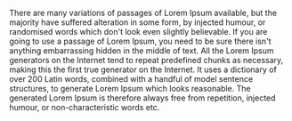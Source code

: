 There are many variations of passages of Lorem Ipsum available, but the majority have suffered alteration in some form, 
by injected humour, or randomised words which don't look even slightly believable. If you are going to use a passage of 
Lorem Ipsum, you need to be sure there isn't anything embarrassing hidden in the middle of text. All the Lorem Ipsum 
generators on the Internet tend to repeat predefined chunks as necessary, making this the first true generator on the 
Internet. It uses a dictionary of over 200 Latin words, combined with a handful of model sentence structures, to generate
 Lorem Ipsum which looks reasonable. The generated Lorem Ipsum is therefore always free from repetition, injected humour, 
 or non-characteristic words etc.
